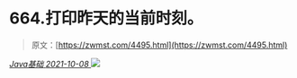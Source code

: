 <!--yml
category: 未分类
date: 0001-01-01 00:00:00
-->

# 664.打印昨天的当前时刻。

> 原文：[https://zwmst.com/4495.html](https://zwmst.com/4495.html)

   [ *Java基础* ](https://zwmst.com/java%e5%9f%ba%e7%a1%80)*[ <time datetime="2021-10-08T21:12:59+08:00"> 2021-10-08 </time> ](https://zwmst.com/4495.html)  ![](img/a1bcf38b9b654fdb58313963a8a3a9dc.png)*